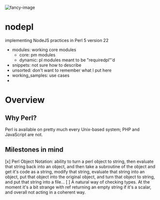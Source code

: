 ![fancy-image](https://raw.githubusercontent.com/dmitrymakhnin/nodepl/master/fancy-image.png)

# nodepl
implementing NodeJS practices in Perl 5 version 22

* modules: working core modules
  * core: pm modules
  * dynamic: pl modules meant to be "requiredpl"'d
* snippets: not sure how to describe
* unsorted: don't want to remember what I put here
* working_samples: use cases
* 

# Overview

## Why Perl?

Perl is available on pretty much every Unix-based system; PHP and JavaScript are not.

## Milestones in mind

[x] Perl Object Notation: ability to turn a perl object to string, then evaluate that string back into an object, and then take a subroutine of the object and get it's code as a string, modify that string, evaluate that string into an object, put that object into the original object, and turn that object to string, and put that string into a file...
[ ] A natural way of checking types. At the moment it's a bit strange with ref returning an empty string if it's a scalar, and overall not acting in a coherent way.

